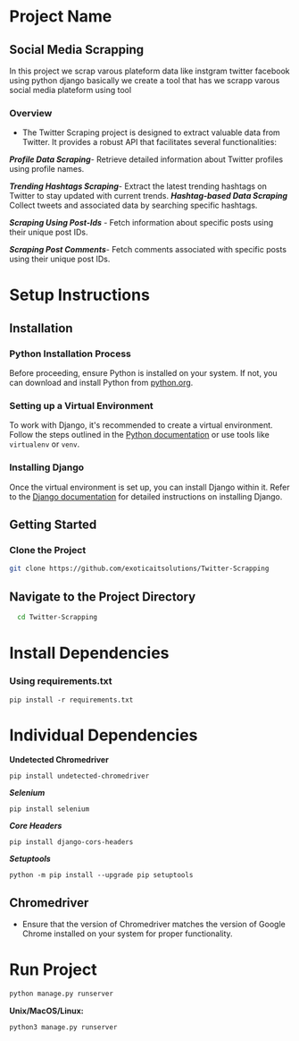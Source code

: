 # Project Name
## Social Media Scrapping
In this project we scrap varous plateform data like instgram twitter facebook using python django basically we create a tool that has we scrapp varous social media plateform using tool
### Overview
* The Twitter Scraping project is designed to extract valuable data from Twitter. It provides a robust API that facilitates several functionalities:

***Profile Data Scraping***-
Retrieve detailed information about Twitter profiles using profile names.

***Trending Hashtags Scraping***-
Extract the latest trending hashtags on Twitter to stay updated with current trends.
***Hashtag-based Data Scraping***
Collect tweets and associated data by searching specific hashtags.

***Scraping Using Post-Ids*** -
Fetch information about specific posts using their unique post IDs.

***Scraping Post Comments***-
 Fetch comments associated with specific posts using their unique post IDs.


# Setup Instructions

## Installation

### Python Installation Process
Before proceeding, ensure Python is installed on your system. If not, you can download and install Python from [python.org](https://www.python.org/downloads/).

### Setting up a Virtual Environment
To work with Django, it's recommended to create a virtual environment. Follow the steps outlined in the [Python documentation](https://docs.python.org/3/tutorial/venv.html) or use tools like `virtualenv` or `venv`.

### Installing Django
Once the virtual environment is set up, you can install Django within it. Refer to the [Django documentation](https://docs.djangoproject.com/en/stable/intro/install/) for detailed instructions on installing Django.

## Getting Started

### Clone the Project
```bash
git clone https://github.com/exoticaitsolutions/Twitter-Scrapping
```

## Navigate to the Project Directory

```bash
  cd Twitter-Scrapping
```

# Install Dependencies
### Using requirements.txt
```
pip install -r requirements.txt
```

# Individual Dependencies

**Undetected Chromedriver**
```
pip install undetected-chromedriver
```
***Selenium***
```
pip install selenium
```
***Core Headers***
```
pip install django-cors-headers
```

***Setuptools***
```
python -m pip install --upgrade pip setuptools
```
## Chromedriver
* Ensure that the version of Chromedriver matches the version of Google Chrome installed on your system for proper functionality.

# Run Project
```bash
python manage.py runserver
```

**Unix/MacOS/Linux:**

```bash
python3 manage.py runserver
```



